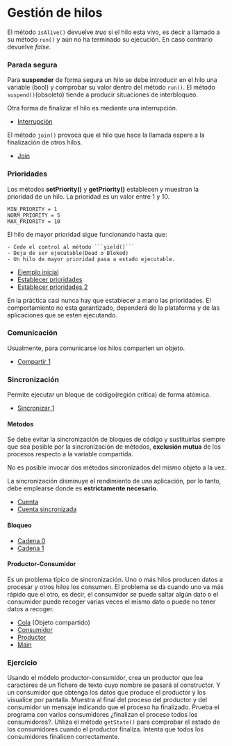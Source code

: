 # Gestión de hilos


El método ```isAlive()``` devuelve _true_ si el hilo esta vivo, es decir a llamado a su método ```run()``` y aún no ha terminado su ejecución.
En caso contrario devuelve _false_.

### Parada segura

Para **suspender** de forma segura un hilo se debe introducir en el hilo una variable (bool) y comprobar su valor dentro
del método ```run()```. El método ```suspend()```(obsoleto) tiende a producir situaciones de interbloqueo.

Otra forma de finalizar el hilo es mediante una interrupción.

- [Interrupción](Interrupcion.java)

El método ```join()``` provoca que el hilo que hace la llamada espere a la finalización de otros hilos.

- [Join](Join.java)

### Prioridades

Los métodos **setPriority()** y **getPriority()** establecen y muestran la prioridad de un hilo. La prioridad es un valor entre 1 y 10.
```
MIN_PRIORITY = 1
NORM_PRIORITY = 5
MAX_PRIORITY = 10 
```
El hilo de mayor prioridad sigue funcionando hasta que:

	- Cede el control al método ```yield()```
	- Deja de ser ejecutable(Dead o Bloked)
	- Un hilo de mayor prioridad pasa a estado ejecutable.


- [Ejemplo inicial](HiloPrioridad.java)
- [Establecer prioridades](HiloPrioridad1.java)
- [Establecer prioridades 2](HiloPrioridad2.java)

En la práctica casi nunca hay que establecer a mano las prioridades. El comportamiento no esta garantizado, dependerá de la plataforma y de las aplicaciones que se esten ejecutando.

### Comunicación

Usualmente, para comunicarse los hilos comparten un objeto.

- [Compartir 1](HiloCompartir.java)

### Sincronización

Permite ejecutar un bloque de código(región crítica) de forma atómica.

- [Sincronizar 1](HiloSyncronized.java)

#### Métodos

Se debe evitar la sincronización de bloques de código y sustituirlas siempre que sea posible por la sincronización de métodos,
**exclusión mutua** de los procesos respecto a la variable compartida.

No es posible invocar dos métodos sincronizados del mismo objeto a la vez.

La sincronización disminuye el rendimiento de una aplicación, por lo tanto, debe emplearse
donde es **estrictamente necesario**.

- [Cuenta](HiloSyncronized1.java)
- [Cuenta sincronizada](HiloSyncronized2.java)

#### Bloqueo

- [Cadena 0](HiloBloqueo.java)
- [Cadena 1](HiloBloqueo1.java)

#### Productor-Consumidor

Es un problema típico de sincronización. Uno o más hilos producen datos a procesar y otros hilos los consumen.
El problema se da cuando uno va más rápido que el otro, es decir, el consumidor se puede saltar algún dato o
el consumidor puede recoger varias veces el mismo dato o puede no tener datos a recoger.

- [Cola](Cola.java) (Objeto compartido)
- [Consumidor](Consumidor.java)
- [Productor](Productor.java)
- [Main](Produc_Consum.java)


### Ejercicio

Usando el módelo productor-consumidor, crea un productor que lea caracteres de un fichero de texto cuyo nombre se pasará
al constructor. Y un consumidor que obtenga los datos que produce el productor y los visualice por pantalla. Muestra al final
del proceso del productor y del consumidor un mensaje indicando que el proceso ha finalizado. Prueba el programa con varios
consumidores ¿finalizan el proceso todos los consumidores?. Utiliza el método ```getState()``` para comprobar el estado de
los consumidores cuando el productor finaliza. Intenta que todos los consumidores finalicen correctamente.